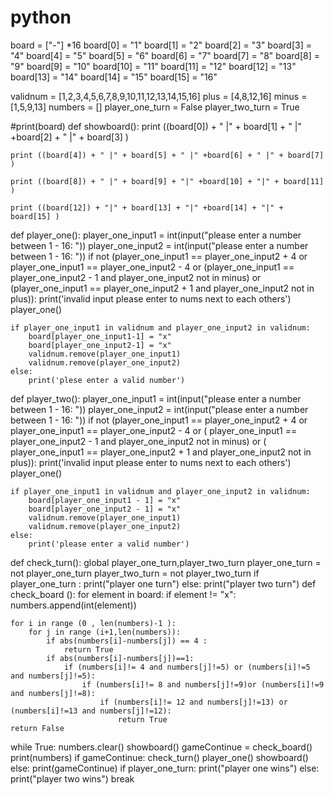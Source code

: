 # python
board = ["-"] *16
board[0] = "1"
board[1] = "2"
board[2] = "3"
board[3] = "4"
board[4] = "5"
board[5] = "6"
board[6] = "7"
board[7] = "8"
board[8] = "9"
board[9] = "10"
board[10] = "11"
board[11] = "12"
board[12] = "13"
board[13] = "14"
board[14] = "15"
board[15] = "16"

validnum = [1,2,3,4,5,6,7,8,9,10,11,12,13,14,15,16]
plus = [4,8,12,16]
minus = [1,5,9,13]
numbers = []
player_one_turn = False
player_two_turn = True

#print(board)
def showboard():
    print ((board[0]) + " |" + board[1] + " |" +board[2] + " |" + board[3] )

    print ((board[4]) + " |" + board[5] + " |" +board[6] + " |" + board[7] )

    print ((board[8]) + " |" + board[9] + "|" +board[10] + "|" + board[11] )

    print ((board[12]) + "|" + board[13] + "|" +board[14] + "|" + board[15] )
def player_one():
    player_one_input1 = int(input("please enter a number between 1 - 16: "))
    player_one_input2 = int(input("please enter a number between 1 - 16: "))
    if not (player_one_input1 == player_one_input2 + 4 or player_one_input1 == player_one_input2 - 4 or (player_one_input1 == player_one_input2 - 1  and player_one_input2 not in minus) or (player_one_input1 == player_one_input2 + 1 and player_one_input2 not in  plus)):
        print('invalid input please enter to nums next to each others')
        player_one()

    if player_one_input1 in validnum and player_one_input2 in validnum:
        board[player_one_input1-1] = "x"
        board[player_one_input2-1] = "x"
        validnum.remove(player_one_input1)
        validnum.remove(player_one_input2)
    else:
        print('plese enter a valid number')

def player_two():
    player_one_input1 = int(input("please enter a number between 1 - 16: "))
    player_one_input2 = int(input("please enter a number between 1 - 16: "))
    if not (player_one_input1 == player_one_input2 + 4 or player_one_input1 == player_one_input2 - 4 or (
            player_one_input1 == player_one_input2 - 1 and player_one_input2 not in minus) or (
                    player_one_input1 == player_one_input2 + 1 and player_one_input2 not in plus)):
        print('invalid input please enter to nums next to each others')
        player_one()

    if player_one_input1 in validnum and player_one_input2 in validnum:
        board[player_one_input1 - 1] = "x"
        board[player_one_input2 - 1] = "x"
        validnum.remove(player_one_input1)
        validnum.remove(player_one_input2)
    else:
        print('please enter a valid number')

def check_turn():
   global player_one_turn,player_two_turn
   player_one_turn = not player_one_turn
   player_two_turn = not player_two_turn
   if player_one_turn :
       print("player one turn")
   else:
       print("player two turn")
def check_board ():
    for element in board:
        if element != "x":
            numbers.append(int(element))

    for i in range (0 , len(numbers)-1 ):
        for j in range (i+1,len(numbers)):
            if abs(numbers[i]-numbers[j]) == 4 :
                return True
            if abs(numbers[i]-numbers[j])==1:
                if (numbers[i]!= 4 and numbers[j]!=5) or (numbers[i]!=5 and numbers[j]!=5):
                    if (numbers[i]!= 8 and numbers[j]!=9)or (numbers[i]!=9 and numbers[j]!=8):
                        if (numbers[i]!= 12 and numbers[j]!=13) or (numbers[i]!=13 and numbers[j]!=12):
                            return True
    return False








while True:
    numbers.clear()
    showboard()
    gameContinue = check_board()
    print(numbers)
    if gameContinue:
        check_turn()
        player_one()
        showboard()
    else:
        print(gameContinue)
        if player_one_turn:
            print("player one wins")
        else:
            print("player two wins")
        break
